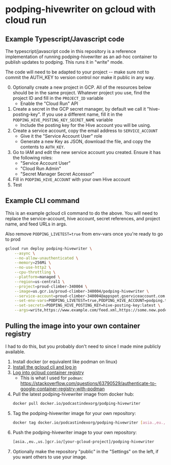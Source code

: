 # podping-hivewriter on gcloud with cloud run

## Example Typescript/Javascript code

The typescript/javascript code in this repository is a reference implementation of running podping-hivewriter as an ad-hoc container to publish updates to podping.  This runs it in "write" mode.

The code will need to be adapted to your project -- make sure not to commit the AUTH_KEY to version control nor make it public in any way.

0. Optionally create a new project in GCP.  All of the resources below should be in the same project.  Whatever project you use, find the project ID and fill in the `PROJECT_ID` variable
   * Enable the "Cloud Run" API
1. Create a secret in the GCP secret manager, by default we call it "hive-posting-key".  If you use a different name, fill it in the `PODPING_HIVE_POSTING_KEY_SECRET_NAME` variable
   * Include the posting key for the Hive account you will be using.
2. Create a service account, copy the email address to `SERVICE_ACCOUNT`
   * Give it the "Service Account User" role
   * Generate a new Key as JSON, download the file, and copy the contents to `AUTH_KEY`.  
3. Go to IAM and edit the new service account you created.  Ensure it has the following roles:
   * "Service Account User"
   * "Cloud Run Admin"
   * "Secret Manager Secret Accessor"
4. Fill in `PODPING_HIVE_ACCOUNT` with your own Hive account
5. Test


## Example CLI command

This is an example gcloud cli command to do the above.  You will need to replace the service-account, hive account, secret references, and project name, and feed URLs in args.

Also remove `PODPING_LIVETEST=true` from env-vars once you're ready to go to prod

```bash
gcloud run deploy podping-hivewriter \
    --async \
    --no-allow-unauthenticated \
    --memory=256Mi \
    --no-use-http2 \
    --cpu-throttling \
    --platform=managed \
    --region=us-central1 \
    --project=proud-climber-340004 \
    --image=us.gcr.io/proud-climber-340004/podping-hivewriter \
    --service-account=proud-climber-340004@appspot.gserviceaccount.com \
    --set-env-vars=PODPING_LIVETEST=true,PODPING_HIVE_ACCOUNT=podping.test,PODPING_IGNORE_CONFIG_UPDATES=true,PODPING_SANITY_CHECK=false,PODPING_MEDIUM=podcast,PODPING_REASON=live \
    --set-secrets=PODPING_HIVE_POSTING_KEY=hive-posting-key:latest \
    --args=write,https://www.example.com/feed.xml,https://some.new.podcast.live/feed.xml,http://insecure.example.com/new-feed.xml
```


## Pulling the image into your own container registry

I had to do this, but you probably don't need to since I made mine publicly available.

1. Install docker (or equivalent like podman on linux)
2. [Install the gcloud cli and log in](https://cloud.google.com/sdk/docs/install)
3. [Log into gcloud container registry](https://cloud.google.com/container-registry/docs/advanced-authentication#prereqs)
   * This is what I used for `podman`: https://stackoverflow.com/questions/63790529/authenticate-to-google-container-registry-with-podman
4. Pull the latest podping-hivewriter image from docker hub:
   ```bash
   docker pull docker.io/podcastindexorg/podping-hivewriter
   ```
5. Tag the podping-hivewriter image for your own repository:
   ```bash
   docker tag docker.io/podcastindexorg/podping-hivewriter [asia.,eu.,us.]gcr.io/[your-gcloud-project]/podping-hivewriter
   ```
6. Push the podping-hivewriter image to your own repository:
     ```bash
     [asia.,eu.,us.]gcr.io/[your-gcloud-project]/podping-hivewriter
     ```
7. Optionally make the repository "public" in the "Settings" on the left, if you want others to use your image.

